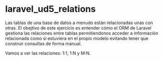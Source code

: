 # laravel_ud5_relations

Las tablas de una base de datos a menudo están relacionadas unas con otras. El obejtivo de este ejercicio es entender cómo el ORM de Laravel gestiona las relaciones entre tablas permitiendonos acceder a información relacionada como si estuviera en el propio modelo evitando tener que construir consultas de forma manual.

Vamos a ver las relaciones: 1:1, 1:N y M:N.
